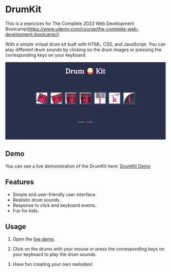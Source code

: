 # DrumKit

This is a exercices for The Complete 2023 Web Development Bootcamp(https://www.udemy.com/course/the-complete-web-development-bootcamp/).

With a simple virtual drum kit built with HTML, CSS, and JavaScript. You can play different drum sounds by clicking on the drum images or pressing the corresponding keys on your keyboard.

![DrumKit Screenshot](screenshot.png)

## Demo

You can see a live demonstration of the DrumKit here: [DrumKit Demo](https://jaimedargallo.github.io/DrumKit/)

## Features

- Simple and user-friendly user interface.
- Realistic drum sounds.
- Response to click and keyboard events.
- Fun for kids.

## Usage

1. Open the [live demo](https://jaimedargallo.github.io/DrumKit/).

2. Click on the drums with your mouse or press the corresponding keys on your keyboard to play the drum sounds.

3. Have fun creating your own melodies!



